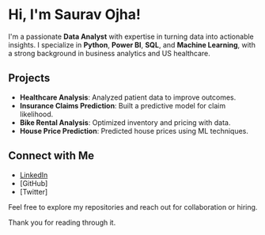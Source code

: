 # Hi, I'm Saurav Ojha!

I'm a passionate **Data Analyst** with expertise in turning data into actionable insights. I specialize in **Python**, **Power BI**, **SQL**, and **Machine Learning**, with a strong background in business analytics and US healthcare.

## Projects
- **Healthcare Analysis**: Analyzed patient data to improve outcomes.
- **Insurance Claims Prediction**: Built a predictive model for claim likelihood.
- **Bike Rental Analysis**: Optimized inventory and pricing with data.
- **House Price Prediction**: Predicted house prices using ML techniques.

## Connect with Me
- [LinkedIn](https://www.linkedin.com/in/sauravojha/)
- [GitHub] 
- [Twitter]

  
Feel free to explore my repositories and reach out for collaboration or hiring.

Thank you for reading through it.
